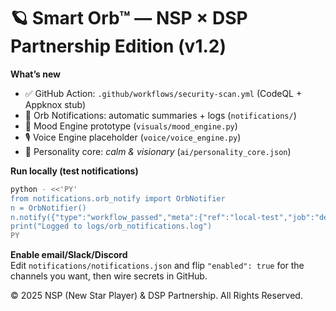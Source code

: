 # 🪐 Smart Orb™ — NSP × DSP Partnership Edition (v1.2)

**What’s new**
- ✅ GitHub Action: `.github/workflows/security-scan.yml` (CodeQL + Appknox stub)  
- 🔔 Orb Notifications: automatic summaries + logs (`notifications/`)  
- 🌈 Mood Engine prototype (`visuals/mood_engine.py`)  
- 🎙️ Voice Engine placeholder (`voice/voice_engine.py`)  
- 🧠 Personality core: *calm & visionary* (`ai/personality_core.json`)  

**Run locally (test notifications)**  
```bash
python - <<'PY'
from notifications.orb_notify import OrbNotifier
n = OrbNotifier()
n.notify({"type":"workflow_passed","meta":{"ref":"local-test","job":"demo"}})
print("Logged to logs/orb_notifications.log")
PY
```

**Enable email/Slack/Discord**  
Edit `notifications/notifications.json` and flip `"enabled": true` for the channels you want, then wire secrets in GitHub.

© 2025 NSP (New Star Player) & DSP Partnership. All Rights Reserved.

